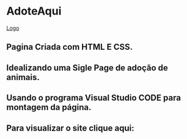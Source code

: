 # AdoteAqui 
[Logo](https://github.com/Luana-Developer/AdoteAqui/blob/main/img/logo.png)

## Pagina Criada com HTML E CSS.
## Idealizando uma Sigle Page de adoção de animais.

## Usando o programa Visual Studio CODE para montagem da página.
## Para visualizar o site clique aqui: 

